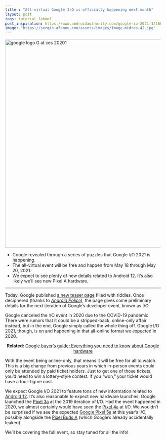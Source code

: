 ```yaml
---
title : "All-virtual Google I/O is officially happening next month"
layout: post
tags: tutorial labnol
post_inspiration: https://www.androidauthority.com/google-io-2021-1216024/
image: "https://sergio.afanou.com/assets/images/image-midres-42.jpg"
---
```


<p><html><body><img class="aligncenter size-large wp-image-1073048 noname aa-img" title="google logo G at ces 20201" src="https://cdn57.androidauthority.net/wp-content/uploads/2020/01/google-logo-G-at-ces-20201-1200x675.jpg" alt="google logo G at ces 20201" width="1200" height="675" data-attachment-id="1073048" srcset="https://cdn57.androidauthority.net/wp-content/uploads/2020/01/google-logo-G-at-ces-20201-1200x675.jpg 1200w, https://cdn57.androidauthority.net/wp-content/uploads/2020/01/google-logo-G-at-ces-20201-300x170.jpg 300w, https://cdn57.androidauthority.net/wp-content/uploads/2020/01/google-logo-G-at-ces-20201-768x432.jpg 768w, https://cdn57.androidauthority.net/wp-content/uploads/2020/01/google-logo-G-at-ces-20201-16x9.jpg 16w, https://cdn57.androidauthority.net/wp-content/uploads/2020/01/google-logo-G-at-ces-20201-32x18.jpg 32w, https://cdn57.androidauthority.net/wp-content/uploads/2020/01/google-logo-G-at-ces-20201-28x16.jpg 28w, https://cdn57.androidauthority.net/wp-content/uploads/2020/01/google-logo-G-at-ces-20201-56x32.jpg 56w, https://cdn57.androidauthority.net/wp-content/uploads/2020/01/google-logo-G-at-ces-20201-64x36.jpg 64w, https://cdn57.androidauthority.net/wp-content/uploads/2020/01/google-logo-G-at-ces-20201-712x400.jpg 712w, https://cdn57.androidauthority.net/wp-content/uploads/2020/01/google-logo-G-at-ces-20201-1000x563.jpg 1000w, https://cdn57.androidauthority.net/wp-content/uploads/2020/01/google-logo-G-at-ces-20201-792x446.jpg 792w, https://cdn57.androidauthority.net/wp-content/uploads/2020/01/google-logo-G-at-ces-20201-1280x720.jpg 1280w, https://cdn57.androidauthority.net/wp-content/uploads/2020/01/google-logo-G-at-ces-20201-840x472.jpg 840w, https://cdn57.androidauthority.net/wp-content/uploads/2020/01/google-logo-G-at-ces-20201-1340x754.jpg 1340w, https://cdn57.androidauthority.net/wp-content/uploads/2020/01/google-logo-G-at-ces-20201-770x433.jpg 770w, https://cdn57.androidauthority.net/wp-content/uploads/2020/01/google-logo-G-at-ces-20201-356x200.jpg 356w, https://cdn57.androidauthority.net/wp-content/uploads/2020/01/google-logo-G-at-ces-20201-675x380.jpg 675w, https://cdn57.androidauthority.net/wp-content/uploads/2020/01/google-logo-G-at-ces-20201.jpg 1920w" sizes="(max-width: 1200px) 100vw, 1200px" /></p>
<div class="aa-img-source-credit"></div>
<div class="aa_tldr_text">
<ul>
<li>Google revealed through a series of puzzles that Google I/O 2021 is happening.</li>
<li>The all-virtual event will be free and happen from May 18 through May 20, 2021.</li>
<li>We expect to see plenty of new details related to Android 12. It&#8217;s also likely we&#8217;ll see new Pixel A hardware.</li>
</ul>
</div><hr>
<p>Today, Google published <a href="https://events.google.com/io/">a new teaser page</a> filled with riddles. Once deciphered (thanks to <a href="https://www.androidpolice.com/2021/04/07/google-i-o-2021-has-been-announced-and-its-the-first-free-i-o-in-memory/"><em>Android Police</em></a>), the page gives some preliminary details for the next iteration of Google&#8217;s developer event, known as I/O.</p>
<p>Google canceled the I/O event in 2020 due to the COVID-19 pandemic. There were rumors that it could be a stripped-back, online-only affair instead, but in the end, Google simply called the whole thing off. Google I/O 2021, though, is on and happening in that all-online format we expected in 2020.</p>
<p style="text-align: center;"><strong>Related: </strong><a href="https://www.androidauthority.com/google-1149489/">Google buyer&#8217;s guide: Everything you need to know about Google hardware</a></p>
<p>With the event being online-only, that means it will be free for all to watch. This is a big change from previous years in which in-person events could only be attended by paid ticket holders. Just to get one of those tickets, you&#8217;d need to win a lottery-style contest. If you &#8220;won,&#8221; your ticket would have a four-figure cost.</p>
<p>We expect Google I/O 2021 to feature tons of new information related to <a href="https://www.androidauthority.com/android-12-features-1195735/">Android 12</a>. It&#8217;s also reasonable to expect new hardware launches. Google launched the <a href="https://www.androidauthority.com/google-pixel-3a-review-986460/">Pixel 3a</a> at the 2019 iteration of I/O. Had the event happened in 2020, we almost certainly would have seen the <a href="https://www.androidauthority.com/google-pixel-4a-1047299/">Pixel 4a</a> at I/O. We wouldn&#8217;t be surprised if we see the expected <a href="https://www.androidauthority.com/google-pixel-5a-1196405/">Google Pixel 5a</a> at this year&#8217;s I/O, possibly alongside the <a href="https://www.androidauthority.com/google-pixel-buds-a-1213800/">Pixel Buds A</a> (which Google&#8217;s already accidentally leaked).</p>
<p>We&#8217;ll be covering the full event, so stay tuned for all the info!</p>
</body></html></p>
